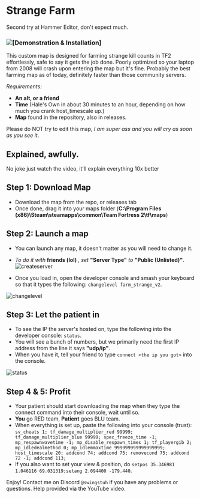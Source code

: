 # Strange Farm
Second try at Hammer Editor, don't expect much.

### ![[Demonstration & Installation]](https://youtube.com/) 
This custom map is designed for farming strange kill counts in TF2 effortlessly, safe to say it gets the job done.
Poorly optimized so your laptop from 2008 will crash upon entering the map but it's fine.
Probably the best farming map as of today, definitely faster than those community servers.

*Requirements:*
- **An alt, or a friend**
- **Time** (Hale's Own in about 30 minutes to an hour, depending on how much you crank host_timescale up.)
- **Map** found in the repository, also in releases.

Please do NOT try to edit this map, *I am super ass and you will cry as soon as you see it*.

## Explained, awfully.
No joke just watch the video, it'll explain everything 10x better

## Step 1: Download Map
- Download the map from the repo, or releases tab
- Once done, drag it into your maps folder (**C:\Program Files (x86)\Steam\steamapps\common\Team Fortress 2\tf\maps**)

## Step 2: Launch a map
- You can launch any map, it doesn't matter as you will need to change it.
- *To do it with* **friends (lol)** *, set* **"Server Type"** *to* **"Public (Unlisted)"**.
![createserver](https://github.com/user-attachments/assets/ca92e3c7-5214-468e-8409-6700a9fdc6e3)

- Once you load in, open the developer console and smash your keyboard so that it types the following: ```changelevel farm_strange_v2```.

![changelevel](https://github.com/user-attachments/assets/f9be285c-41c5-4429-a543-d5920f4cc453)

## Step 3: Let the patient in
- To see the IP the server's hosted on, type the following into the developer console: ```status```.
- You will see a bunch of numbers, but we primarily need the first IP address from the line it says **"udp/ip"**.
- When you have it, tell your friend to type ```connect <the ip you got>``` into the console.

![status](https://github.com/user-attachments/assets/f8df6124-ff0f-40d0-aed6-794aba66c8b5)

## Step 4 & 5: Profit
- Your patient should start downloading the map when they type the connect command into their console, wait until so.
- **You** go RED team, **Patient** goes BLU team.
- When everything is set up, paste the following into your console (trust):
```sv_cheats 1; tf_damage_multiplier_red 99999; tf_damage_multiplier_blue 99999; spec_freeze_time -1; mp_respawnwavetime -1; mp_disable_respawn_times 1; tf_playergib 2; mp_idledealmethod 0; mp_idlemmaxtime 999999999999999999; host_timescale 20; addcond 74; addcond 75; removecond 75; addcond 72 -1; addcond 113;```
- If you also want to set your view & position, do ```setpos 35.346981 1.046116 69.031319;setang 2.094400 -179.440```.

Enjoy! Contact me on Discord ```@swingstuh``` if you have any problems or questions.
Help provided via the YouTube video.
